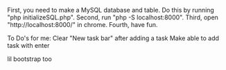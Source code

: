 First, you need to make a MySQL database and table. Do this by running "php initializeSQL.php".
Second, run "php -S localhost:8000".
Third, open "http://localhost:8000/" in chrome.
Fourth, have fun.

To Do's for me:
Clear "New task bar" after adding a task
Make able to add task with enter

lil bootstrap too